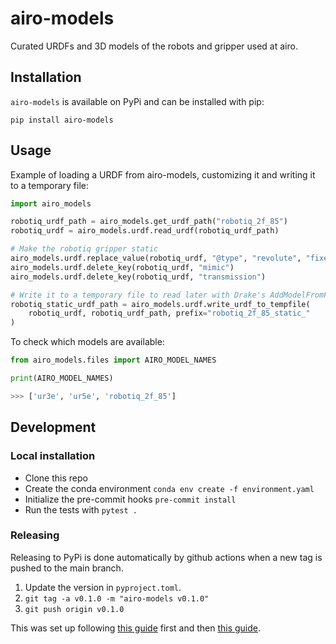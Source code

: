 # airo-models
Curated URDFs and 3D models of the robots and gripper used at airo.

## Installation
`airo-models` is available on PyPi and can be installed with pip:
```
pip install airo-models
```

## Usage
Example of loading a URDF from airo-models, customizing it and writing it to a temporary file:
```python
import airo_models

robotiq_urdf_path = airo_models.get_urdf_path("robotiq_2f_85")
robotiq_urdf = airo_models.urdf.read_urdf(robotiq_urdf_path)

# Make the robotiq gripper static
airo_models.urdf.replace_value(robotiq_urdf, "@type", "revolute", "fixed")
airo_models.urdf.delete_key(robotiq_urdf, "mimic")
airo_models.urdf.delete_key(robotiq_urdf, "transmission")

# Write it to a temporary file to read later with Drake's AddModelFromFile
robotiq_static_urdf_path = airo_models.urdf.write_urdf_to_tempfile(
    robotiq_urdf, robotiq_urdf_path, prefix="robotiq_2f_85_static_"
)
```

To check which models are available:
```python
from airo_models.files import AIRO_MODEL_NAMES

print(AIRO_MODEL_NAMES)

>>> ['ur3e', 'ur5e', 'robotiq_2f_85']
```

## Development
### Local installation

- Clone this repo
- Create the conda environment `conda env create -f environment.yaml`
- Initialize the pre-commit hooks `pre-commit install`
- Run the tests with `pytest .`

### Releasing
Releasing to PyPi is done automatically by github actions when a new tag is pushed to the main branch.
1. Update the version in `pyproject.toml`.
2. ```git tag -a v0.1.0 -m "airo-models v0.1.0"```
3. ```git push origin v0.1.0```

This was set up following [this guide](https://packaging.python.org/en/latest/tutorials/packaging-projects/) first and then [this guide](https://packaging.python.org/en/latest/guides/publishing-package-distribution-releases-using-github-actions-ci-cd-workflows/).